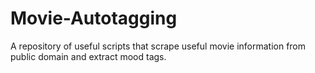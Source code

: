 # Movie-Autotagging
A repository of useful scripts that scrape useful movie information from public domain and extract mood tags.
